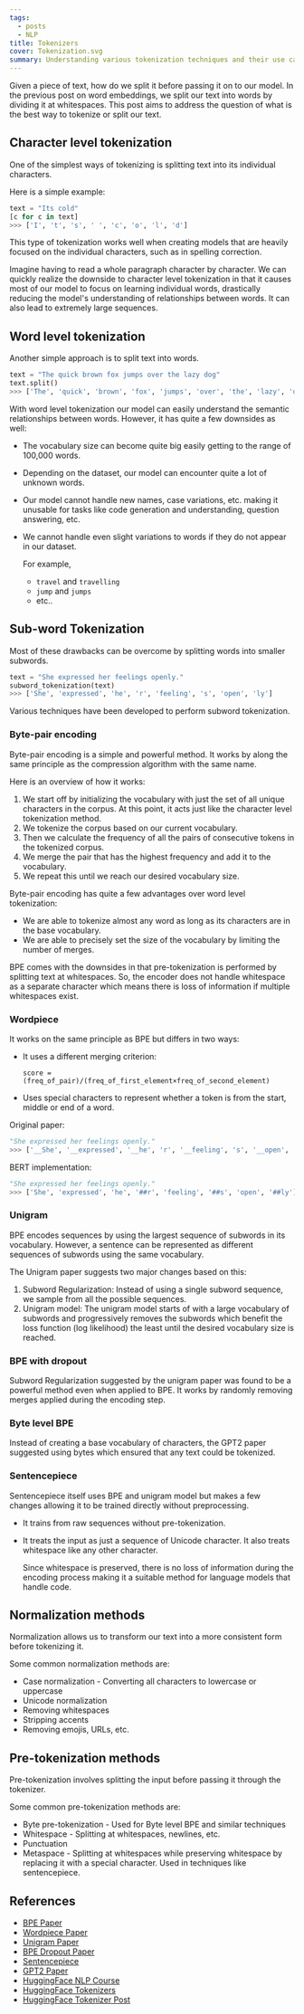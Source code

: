 ```yaml
---
tags:
  - posts
  - NLP
title: Tokenizers
cover: Tokenization.svg
summary: Understanding various tokenization techniques and their use cases.
---
```


Given a piece of text, how do we split it before passing it on to our model. In the previous post on word embeddings, we split our text into words by dividing it at whitespaces. This post aims to address the question of what is the best way to tokenize or split our text.

## Character level tokenization

One of the simplest ways of tokenizing
is splitting text into its individual characters.

Here is a simple example:
```python
text = "Its cold"
[c for c in text]
>>> ['I', 't', 's', ' ', 'c', 'o', 'l', 'd']
```

This type of tokenization works well when creating models that are heavily focused on the individual characters, such as in spelling correction.

Imagine having to read a whole paragraph character by character. We can quickly realize the downside to character level tokenization in that it causes most of our model to focus on learning individual words, drastically reducing the model's understanding of relationships between words. It can also lead to extremely large sequences.

## Word level tokenization

Another simple approach is to split text into words.

```python
text = "The quick brown fox jumps over the lazy dog"
text.split()
>>> ['The', 'quick', 'brown', 'fox', 'jumps', 'over', 'the', 'lazy', 'dog']
```

With word level tokenization our model can easily understand the semantic relationships between words. However, it has quite a few downsides as well:

- The vocabulary size can become quite big easily getting to the range of 100,000 words.
- Depending on the dataset, our model can encounter quite a lot of unknown words.
- Our model cannot handle new names, case variations, etc. making it unusable for tasks like code generation and understanding, question answering, etc.
- We cannot handle even slight variations to words if they do not appear in our dataset.

  For example,
  - `travel` and `travelling`
  - `jump` and `jumps`
  - etc..

## Sub-word Tokenization

Most of these drawbacks can be overcome by splitting words into smaller subwords.

```python
text = "She expressed her feelings openly."
subword_tokenization(text)
>>> ['She', 'expressed', 'he', 'r', 'feeling', 's', 'open', 'ly']
```

Various techniques have been developed to perform subword tokenization.

### Byte-pair encoding

Byte-pair encoding is a simple and powerful method. It works by along the same principle as the compression algorithm with the same name.

Here is an overview of how it works:
1. We start off by initializing the vocabulary with just the set of all unique characters in the corpus. At this point, it acts just like the character level tokenization method.
2. We tokenize the corpus based on our current vocabulary.
3. Then we calculate the frequency of all the pairs of consecutive tokens in the tokenized corpus.
4. We merge the pair that has the highest frequency and add it to the vocabulary.
5. We repeat this until we reach our desired vocabulary size.

Byte-pair encoding has quite a few advantages over word level tokenization:
- We are able to tokenize almost any word as long as its characters are in the base vocabulary.
- We are able to precisely set the size of the vocabulary by limiting the number of merges.

BPE comes with the downsides in that pre-tokenization is performed by splitting text at whitespaces. So, the encoder does not handle whitespace as a separate character which means there is loss of information if multiple whitespaces exist.

### Wordpiece

It works on the same principle as BPE but differs in two ways:
- It uses a different merging criterion:
  ```
  score = (freq_of_pair)/(freq_of_first_element×freq_of_second_element)
  ```
- Uses special characters to represent whether a token is from the start, middle or end of a word.

Original paper:
```python
"She expressed her feelings openly."
>>> ['__She', '__expressed', '__he', 'r', '__feeling', 's', '__open', 'ly']
```

BERT implementation:
```python
"She expressed her feelings openly."
>>> ['She', 'expressed', 'he', '##r', 'feeling', '##s', 'open', '##ly']
```

### Unigram

BPE encodes sequences by using the largest sequence of subwords in its vocabulary. However, a sentence can be represented as different sequences of subwords using the same vocabulary.

The Unigram paper suggests two major changes based on this:
1. Subword Regularization: Instead of using a single subword sequence, we sample from all the possible sequences.
2. Unigram model: The unigram model starts of with a large vocabulary of subwords and progressively removes the subwords which benefit the loss function (log likelihood) the least until the desired vocabulary size is reached.

### BPE with dropout

Subword Regularization suggested by the unigram paper was found to be a powerful method even when applied to BPE. It works by randomly removing merges applied during the encoding step.

### Byte level BPE

Instead of creating a base vocabulary of characters, the GPT2 paper suggested using bytes which ensured that any text could be tokenized.

### Sentencepiece

Sentencepiece itself uses BPE and unigram model but makes a few changes allowing it to be trained directly without preprocessing.

- It trains from raw sequences without pre-tokenization.
- It treats the input as just a sequence of Unicode character. It also treats whitespace like any other character.

  Since whitespace is preserved, there is no loss of information during the encoding process making it a suitable method for language models that handle code.

## Normalization methods

Normalization allows us to transform our text into a more consistent form before tokenizing it.

Some common normalization methods are:
- Case normalization - Converting all characters to lowercase or uppercase
- Unicode normalization
- Removing whitespaces
- Stripping accents
- Removing emojis, URLs, etc.

## Pre-tokenization methods

Pre-tokenization involves splitting the input before passing it through the tokenizer.

Some common pre-tokenization methods are:
- Byte pre-tokenization - Used for Byte level BPE and similar techniques
- Whitespace - Splitting at whitespaces, newlines, etc.
- Punctuation
- Metaspace - Splitting at whitespaces while preserving whitespace by replacing it with a special character. Used in techniques like sentencepiece.

## References
- [BPE Paper](https://arxiv.org/abs/1508.07909v5)
- [Wordpiece Paper](https://arxiv.org/abs/1609.08144v2)
- [Unigram Paper](https://arxiv.org/abs/1804.10959v1)
- [BPE Dropout Paper](https://arxiv.org/abs/1910.13267)
- [Sentencepiece](https://github.com/google/sentencepiece)
- [GPT2 Paper](https://cdn.openai.com/better-language-models/language_models_are_unsupervised_multitask_learners.pdf)
- [HuggingFace NLP Course](https://huggingface.co/learn/nlp-course/chapter6)
- [HuggingFace Tokenizers](https://huggingface.co/docs/tokenizers/components)
- [HuggingFace Tokenizer Post](https://huggingface.co/docs/transformers/tokenizer_summary)

